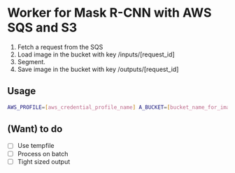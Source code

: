 # Worker for Mask R-CNN with AWS SQS and S3
1.  Fetch a request from the SQS
1.  Load image in the bucket with key /inputs/[request_id]
1.  Segment.
1.  Save image in the bucket with key /outputs/[request_id]
 
## Usage
```bash
AWS_PROFILE=[aws_credential_profile_name] A_BUCKET=[bucket_name_for_images] A_QUEUE=[sqs_name] python server.py
```

## (Want) to do
- [ ] Use tempfile
- [ ] Process on batch
- [ ] Tight sized output